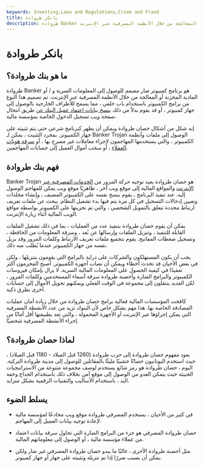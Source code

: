 ```yaml
---
keywords: Investing,Laws and Regulations,Crime and Fraud
title: بانكر طروادة
description: طروادة Banker هو برنامج كمبيوتر ضار مصمم للوصول إلى المعلومات السرية المخزنة أو المعالجة من خلال الأنظمة المصرفية عبر الإنترنت.
---
```


# بانكر طروادة
## ما هو بنك طروادة؟

طروادة Banker هو برنامج كمبيوتر ضار مصمم للوصول إلى المعلومات السرية و / أو المادية المخزنة أو المعالجة من خلال الأنظمة المصرفية عبر الإنترنت. تم تصميم هذا النوع من برامج الكمبيوتر باستخدام باب خلفي ، مما يسمح للأطراف الخارجية بالوصول إلى جهاز كمبيوتر ، أو قد يقوم بدلاً من ذلك [بنسخ بيانات اعتماد عميل البنك عن](/data-breach) طريق انتحال صفحة ويب تسجيل الدخول الخاصة بمؤسسة مالية.

إنه شكل من أشكال حصان طروادة ويمكن أن يظهر كبرنامج شرعي حتى يتم تثبيته على جهاز الكمبيوتر. بمجرد التثبيت ، يمكن لـ Banker Trojan الوصول إلى ملفات وأنظمة الكمبيوتر ، والتي يستخدمها المهاجمون لإجراء معاملات غير مصرح بها ، أو [سرقة هويات العملاء](/identitytheft) ، أو سحب أموال العميل إلى حسابات المهاجمين.

## فهم بنك طروادة

Banker Trojan هو حصان طروادة يعيد توجيه حركة المرور من [الخدمات المصرفية عبر الإنترنت](/onlinebanking) والمواقع المالية إلى موقع ويب آخر ، ظاهريًا موقع ويب يمكن للمهاجم الوصول إليه. عند تنفيذ البرنامج ، يقوم بنسخ نفسه على الكمبيوتر المضيف ، وإنشاء مجلدات وتعيين إدخالات التسجيل في كل مرة يتم فيها بدء تشغيل النظام. يبحث عن ملفات تعريف ارتباط محددة تتعلق بالتمويل الشخصي ، والتي تم تخزينها على الكمبيوتر بواسطة مواقع الويب المالية أثناء زيارة الإنترنت.

يمكن أن يقوم حصان طروادة بتنفيذ عدد من العمليات ، بما في ذلك تشغيل الملفات القابلة للتنفيذ ، وتنزيل الملفات وإرسالها عن بُعد ، وسرقة المعلومات من الحافظة ، وتسجيل ضغطات المفاتيح. يقوم بتجميع ملفات تعريف الارتباط وكلمات المرور وقد يزيل نفسه من جهاز الكمبيوتر عندما يُطلب منه ذلك.

يجب أن يكون المستهلكون والشركات على دراية بالبرامج التي يقومون بتنزيلها ، ولكن في بعض الأحيان قد تحدث أخطاء ويمكن أن تصاب أجهزة الكمبيوتر. أصبح المجرمون أكثر تعقيدًا في كيفية الحصول على المعلومات المالية السرية. لا يزال بإمكان فيروسات الكمبيوتر والبرامج الضارة وأحصنة طروادة سرقة أسماء المستخدمين وكلمات المرور ، لكن العديد ينتقلون إلى مجموعة في الوقت الفعلي ويمكنهم تحويل الأموال إلى حسابات أخرى بطرق ذكية.

كافحت المؤسسات المالية فعالية برامج حصان طروادة من خلال زيادة أمان عمليات المصادقة الخاصة بها. هذا مهم بشكل خاص لأن البنوك تزيد من عدد الأنشطة المصرفية التي يمكن إجراؤها عبر الإنترنت أو الأجهزة المحمولة ، والتي تعد بطبيعتها أقل أمانًا من إجراء الأنشطة المصرفية شخصيًا.

## لماذا حصان طروادة؟

يعود مفهوم حصان طروادة إلى حرب طروادة (1260 قبل الميلاد - 1180 قبل الميلاد) ، حيث استخدم اليونانيون حصانًا خشبيًا مليئًا بالمقاتلين للوصول إلى مدينة طروادة التركية. اليوم ، حصان طروادة هو رمز شائع يستخدم لوصف مجموعة متنوعة من الاستراتيجيات الخبيثة حيث يتمكن العدو من الوصول إلى موقع آمن بخلاف ذلك باستخدام الخداع وخفة اليد ، باستخدام الأساليب والتقنيات الرقمية بشكل متزايد.

## يسلط الضوء

- في كثير من الأحيان ، يستخدم المصرفي طروادة موقع ويب مخادعًا لمؤسسة مالية لإعادة توجيه بيانات العميل إلى المهاجم.

- حصان طروادة المصرفي هو جزء من البرامج الضارة التي تحاول سرقة بيانات اعتماد من عملاء مؤسسة مالية ، أو الوصول إلى معلوماتهم المالية.

- مثل أحصنة طروادة الأخرى ، غالبًا ما يبدو حصان طروادة المصرفي غير ضار ولكن يمكن أن يسبب ضررًا إذا تم تنزيله وتثبيته على جهاز أو جهاز كمبيوتر.

